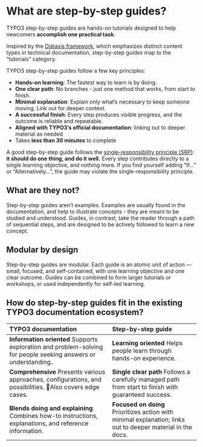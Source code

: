 # What are step-by-step guides?

TYPO3 step-by-step guides are hands-on tutorials designed to help newcomers **accomplish one practical task**. 

Inspired by the [Diátaxis framework](https://diataxis.fr/map/#expectations-and-guidance), which emphasizes distinct content types in technical documentation, step-by-step guides map to the “tutorials” category.

TYPO3 step-by-step guides follow a few key principles:

* **Hands-on learning**: The fastest way to learn is by doing.  
* **One clear path**: No branches \- just one method that works, from start to finish.  
* **Minimal explanation**: Explain only what’s necessary to keep someone moving. Link out for deeper context.  
* **A successful finish**: Every step produces visible progress, and the outcome is reliable and repeatable.  
* **Aligned with TYPO3’s official documentation**: linking out to deeper material as needed  
* Takes **less than 30 minutes** to complete

A good step-by-step guide follows the [single-responsibility principle (SRP)](https://en.wikipedia.org/wiki/Single-responsibility_principle): **it should do one thing, and do it well.** Every step contributes directly to a single learning objective, and nothing more.  If you find yourself adding “If…” or “Alternatively…”, the guide may violate the single-responsibility principle.

## What are they not?

Step-by-step guides aren’t examples. Examples are usually found in the documentation, and help to illustrate concepts - they are meant to be studied and understood. Guides, in contrast, take the reader through a path of sequential steps, and are designed to be actively followed to learn a new concept. 

## Modular by design

Step-by-step guides are modular. Each guide is an atomic unit of action — small, focused, and self-contained, with one learning objective and one clear outcome. Guides can be combined to form larger tutorials or workshops, or used independently for self-led learning.

## How do step-by-step guides fit in the existing TYPO3 documentation ecosystem?

| TYPO3 documentation | Step-by-step guide |
| :---- | :---- |
| **Information oriented** Supports exploration and problem-solving for people seeking answers or understanding.. | **Learning oriented** Helps people learn through hands-on experience. |
| **Comprehensive** Presents various approaches, configurations, and possibilities. Also covers edge cases. | **Single clear path** Follows a carefully managed path from start to finish with guaranteed success. |
| **Blends doing and explaining** Combines how-to instructions, explanations, and reference information. | **Focused on doing** Prioritizes action with minimal explanation; links out to deeper material in the docs. |
